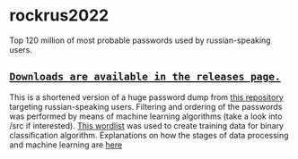 # rockrus2022
Top 120 million of most probable passwords used by russian-speaking users. 
## [`Downloads are available in the releases page.`](https://github.com/davidalami/rockrus2022/releases/tag/v1.0.0) 
This is a shortened version of a huge password dump from [this repository](https://github.com/ohmybahgosh/RockYou2021.txt) targeting russian-speaking users. Filtering and ordering of the passwords was performed by means of machine learning algorithms (take a look into /src if interested). [This wordlist](https://github.com/sharsi1/russkiwlst/blob/master/stat_russkiwlst_top_1M.txt) was used to create training data for binary classification algorithm.
Explanations on how the stages of data processing and machine learning are [here](https://davidalami.medium.com/violent-nlp-part-3-7453175c4b3d)
